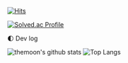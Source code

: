 [![Hits](https://hits.seeyoufarm.com/api/count/incr/badge.svg?url=https%3A%2F%2Fgithub.com%2Fthemoon&count_bg=%2394918B&title_bg=%23555555&icon=&icon_color=%23E7E7E7&title=hits&edge_flat=false)](https://hits.seeyoufarm.com)

[![Solved.ac Profile](http://mazassumnida.wtf/api/v2/generate_badge?boj=themoon)](https://solved.ac/themoon/)

🌓 Dev log

![themoon's github stats](https://github-readme-stats.vercel.app/api?username=themoon&show_icons=true&theme=swift)                  ![Top Langs](https://github-readme-stats.vercel.app/api/top-langs/?username=themoon&layout=compact&theme=swift)
